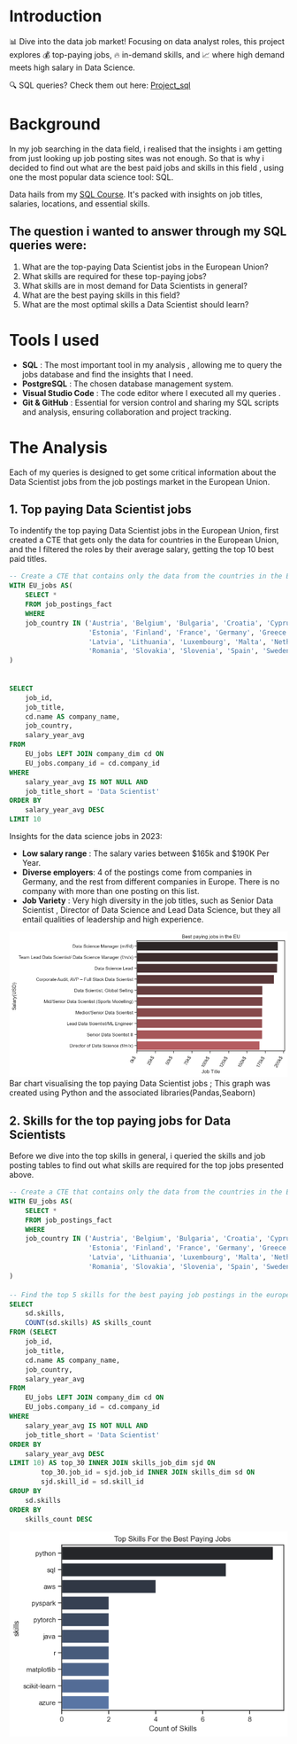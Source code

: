 # Introduction 
📊 Dive into the data job market! Focusing on data analyst roles, this project explores 💰 top-paying jobs, 🔥 in-demand skills, and 📈 where high demand meets high salary in Data Science.

🔍 SQL queries? Check them out here: [Project_sql](Project_sql)

# Background
In my job searching in the data field, i realised that the insights i am getting from just looking up job posting sites was not enough. So that is why i decided to find out what are the best paid jobs and skills in this field , using one the most popular data science tool: SQL.

 Data hails from my [SQL Course](https://www.lukebarousse.com/sql). It's packed with insights on job titles, salaries, locations, and essential skills.

 ## The question i wanted to answer through my SQL queries were:
 1. What are the top-paying Data Scientist jobs in the European Union?
 2. What skills are required for these top-paying jobs?
 3. What skills are in most demand for Data Scientists in general?
 4. What are the best paying skills in this field?
 5. What are the most optimal skills a Data Scientist should learn?
  
# Tools I used
- **SQL** : The most important tool in my analysis , allowing me to query the jobs database and find the insights that I need.
- **PostgreSQL** : The chosen database management system.
- **Visual Studio Code** : The code editor where I executed all my queries .
- **Git & GitHub** : Essential for version control and sharing my SQL scripts and analysis, ensuring collaboration and project tracking.

# The Analysis
Each of my queries is designed to get some critical information about the Data Scientist jobs from the job postings market in the European Union.

## 1. Top paying Data Scientist jobs
To indentify the top paying Data Scientist jobs in the European Union, first created a CTE that gets only the data for countries in the European Union, and the I filtered the roles by
their average salary, getting the top 10 best paid titles. 

```sql
-- Create a CTE that contains only the data from the countries in the European Union
WITH EU_jobs AS(
    SELECT *
    FROM job_postings_fact
    WHERE 
    job_country IN ('Austria', 'Belgium', 'Bulgaria', 'Croatia', 'Cyprus', 'Czech Republic', 'Denmark', 
                    'Estonia', 'Finland', 'France', 'Germany', 'Greece', 'Hungary', 'Ireland', 'Italy', 
                    'Latvia', 'Lithuania', 'Luxembourg', 'Malta', 'Netherlands', 'Poland', 'Portugal', 
                    'Romania', 'Slovakia', 'Slovenia', 'Spain', 'Sweden')
)


SELECT
    job_id,
    job_title,
    cd.name AS company_name,
    job_country,
    salary_year_avg
FROM    
    EU_jobs LEFT JOIN company_dim cd ON
    EU_jobs.company_id = cd.company_id
WHERE   
    salary_year_avg IS NOT NULL AND
    job_title_short = 'Data Scientist'
ORDER BY    
    salary_year_avg DESC
LIMIT 10
```
Insights for the data science jobs in 2023:

- **Low salary range** : The salary varies between $165k and $190K Per Year.
- **Diverse employers**: 4 of the postings come from companies in Germany, and the rest from different companies in Europe. There is no company with more than one posting on this list.
- **Job Variety** : Very high diversity in the job titles, such as Senior Data Scientist , Director of Data Science and Lead Data Science, but they all entail qualities of leadership and high experience.

![Top_paying_jobs](Charts/Top_paying_jobs.png)
Bar chart visualising the top paying Data Scientist jobs ; This graph was created using Python and the associated libraries(Pandas,Seaborn)

## 2. Skills for the top paying jobs for Data Scientists
Before we dive into the top skills in general, i queried the skills and job posting tables to find out what skills are required for the top jobs presented above.

```sql
-- Create a CTE that contains only the data from the countries in the European Union
WITH EU_jobs AS(
    SELECT *
    FROM job_postings_fact
    WHERE 
    job_country IN ('Austria', 'Belgium', 'Bulgaria', 'Croatia', 'Cyprus', 'Czech Republic', 'Denmark', 
                    'Estonia', 'Finland', 'France', 'Germany', 'Greece', 'Hungary', 'Ireland', 'Italy', 
                    'Latvia', 'Lithuania', 'Luxembourg', 'Malta', 'Netherlands', 'Poland', 'Portugal', 
                    'Romania', 'Slovakia', 'Slovenia', 'Spain', 'Sweden')
)

-- Find the top 5 skills for the best paying job postings in the european union
SELECT
    sd.skills,
    COUNT(sd.skills) AS skills_count
FROM (SELECT
    job_id,
    job_title,
    cd.name AS company_name,
    job_country,
    salary_year_avg
FROM    
    EU_jobs LEFT JOIN company_dim cd ON
    EU_jobs.company_id = cd.company_id
WHERE   
    salary_year_avg IS NOT NULL AND
    job_title_short = 'Data Scientist'
ORDER BY    
    salary_year_avg DESC
LIMIT 10) AS top_30 INNER JOIN skills_job_dim sjd ON 
        top_30.job_id = sjd.job_id INNER JOIN skills_dim sd ON
        sjd.skill_id = sd.skill_id
GROUP BY
    sd.skills
ORDER BY
    skills_count DESC
```


![Best_job_skills](Charts\Top_paying_jobs_skill.png)

	

